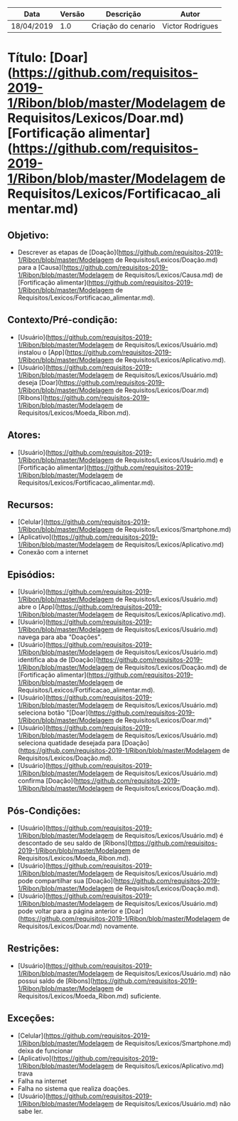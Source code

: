 | Data       | Versão | Descrição          | Autor            |
| ---------- | ------ | ------------------ | ---------------- |
| 18/04/2019 | 1.0    | Criação do cenario | Victor Rodrigues |

# Título: [Doar](https://github.com/requisitos-2019-1/Ribon/blob/master/Modelagem de Requisitos/Lexicos/Doar.md) [Fortificação alimentar](https://github.com/requisitos-2019-1/Ribon/blob/master/Modelagem de Requisitos/Lexicos/Fortificacao_alimentar.md)

## Objetivo: 

- Descrever as etapas de [Doação](https://github.com/requisitos-2019-1/Ribon/blob/master/Modelagem de Requisitos/Lexicos/Doação.md) para a [Causa](https://github.com/requisitos-2019-1/Ribon/blob/master/Modelagem de Requisitos/Lexicos/Causa.md) de [Fortificação alimentar](https://github.com/requisitos-2019-1/Ribon/blob/master/Modelagem de Requisitos/Lexicos/Fortificacao_alimentar.md).

## Contexto/Pré-condição: 

- [Usuário](https://github.com/requisitos-2019-1/Ribon/blob/master/Modelagem de Requisitos/Lexicos/Usuário.md) instalou o [App](https://github.com/requisitos-2019-1/Ribon/blob/master/Modelagem de Requisitos/Lexicos/Aplicativo.md).
- [Usuário](https://github.com/requisitos-2019-1/Ribon/blob/master/Modelagem de Requisitos/Lexicos/Usuário.md) deseja [Doar](https://github.com/requisitos-2019-1/Ribon/blob/master/Modelagem de Requisitos/Lexicos/Doar.md) [Ribons](https://github.com/requisitos-2019-1/Ribon/blob/master/Modelagem de Requisitos/Lexicos/Moeda_Ribon.md).

## Atores: 

- [Usuário](https://github.com/requisitos-2019-1/Ribon/blob/master/Modelagem de Requisitos/Lexicos/Usuário.md) e [Fortificação alimentar](https://github.com/requisitos-2019-1/Ribon/blob/master/Modelagem de Requisitos/Lexicos/Fortificacao_alimentar.md).

## Recursos: 

- [Celular](https://github.com/requisitos-2019-1/Ribon/blob/master/Modelagem de Requisitos/Lexicos/Smartphone.md)
- [Aplicativo](https://github.com/requisitos-2019-1/Ribon/blob/master/Modelagem de Requisitos/Lexicos/Aplicativo.md)
- Conexão com a internet

## Episódios: 

- [Usuário](https://github.com/requisitos-2019-1/Ribon/blob/master/Modelagem de Requisitos/Lexicos/Usuário.md) abre o [App](https://github.com/requisitos-2019-1/Ribon/blob/master/Modelagem de Requisitos/Lexicos/Aplicativo.md).
- [Usuário](https://github.com/requisitos-2019-1/Ribon/blob/master/Modelagem de Requisitos/Lexicos/Usuário.md) navega para aba "Doações".
- [Usuário](https://github.com/requisitos-2019-1/Ribon/blob/master/Modelagem de Requisitos/Lexicos/Usuário.md) identifica aba de [Doação](https://github.com/requisitos-2019-1/Ribon/blob/master/Modelagem de Requisitos/Lexicos/Doação.md) de [Fortificação alimentar](https://github.com/requisitos-2019-1/Ribon/blob/master/Modelagem de Requisitos/Lexicos/Fortificacao_alimentar.md).
- [Usuário](https://github.com/requisitos-2019-1/Ribon/blob/master/Modelagem de Requisitos/Lexicos/Usuário.md) seleciona botão "[Doar](https://github.com/requisitos-2019-1/Ribon/blob/master/Modelagem de Requisitos/Lexicos/Doar.md)"
- [Usuário](https://github.com/requisitos-2019-1/Ribon/blob/master/Modelagem de Requisitos/Lexicos/Usuário.md) seleciona quatidade desejada para [Doação](https://github.com/requisitos-2019-1/Ribon/blob/master/Modelagem de Requisitos/Lexicos/Doação.md).
- [Usuário](https://github.com/requisitos-2019-1/Ribon/blob/master/Modelagem de Requisitos/Lexicos/Usuário.md) confirma [Doação](https://github.com/requisitos-2019-1/Ribon/blob/master/Modelagem de Requisitos/Lexicos/Doação.md).

## Pós-Condições: 

- [Usuário](https://github.com/requisitos-2019-1/Ribon/blob/master/Modelagem de Requisitos/Lexicos/Usuário.md) é descontado de seu saldo de [Ribons](https://github.com/requisitos-2019-1/Ribon/blob/master/Modelagem de Requisitos/Lexicos/Moeda_Ribon.md).
- [Usuário](https://github.com/requisitos-2019-1/Ribon/blob/master/Modelagem de Requisitos/Lexicos/Usuário.md) pode compartilhar sua [Doação](https://github.com/requisitos-2019-1/Ribon/blob/master/Modelagem de Requisitos/Lexicos/Doação.md).
- [Usuário](https://github.com/requisitos-2019-1/Ribon/blob/master/Modelagem de Requisitos/Lexicos/Usuário.md) pode voltar para a página anterior e [Doar](https://github.com/requisitos-2019-1/Ribon/blob/master/Modelagem de Requisitos/Lexicos/Doar.md) novamente.

## Restrições: 

- [Usuário](https://github.com/requisitos-2019-1/Ribon/blob/master/Modelagem de Requisitos/Lexicos/Usuário.md) não possui saldo de [Ribons](https://github.com/requisitos-2019-1/Ribon/blob/master/Modelagem de Requisitos/Lexicos/Moeda_Ribon.md) suficiente.

## Exceções:

- [Celular](https://github.com/requisitos-2019-1/Ribon/blob/master/Modelagem de Requisitos/Lexicos/Smartphone.md) deixa de funcionar 
- [Aplicativo](https://github.com/requisitos-2019-1/Ribon/blob/master/Modelagem de Requisitos/Lexicos/Aplicativo.md) trava 
- Falha na internet 
- Falha no sistema que realiza doações.
- [Usuário](https://github.com/requisitos-2019-1/Ribon/blob/master/Modelagem de Requisitos/Lexicos/Usuário.md) não sabe ler.